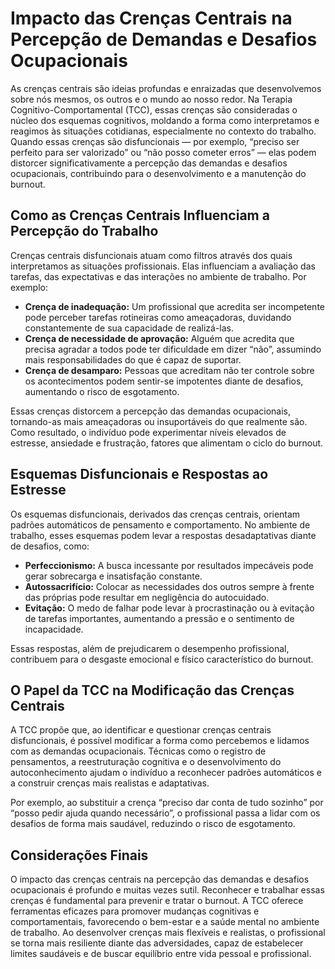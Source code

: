 # Impacto das Crenças Centrais na Percepção de Demandas e Desafios Ocupacionais

As crenças centrais são ideias profundas e enraizadas que desenvolvemos sobre nós mesmos, os outros e o mundo ao nosso redor. Na Terapia Cognitivo-Comportamental (TCC), essas crenças são consideradas o núcleo dos esquemas cognitivos, moldando a forma como interpretamos e reagimos às situações cotidianas, especialmente no contexto do trabalho. Quando essas crenças são disfuncionais — por exemplo, “preciso ser perfeito para ser valorizado” ou “não posso cometer erros” — elas podem distorcer significativamente a percepção das demandas e desafios ocupacionais, contribuindo para o desenvolvimento e a manutenção do burnout.

## Como as Crenças Centrais Influenciam a Percepção do Trabalho

Crenças centrais disfuncionais atuam como filtros através dos quais interpretamos as situações profissionais. Elas influenciam a avaliação das tarefas, das expectativas e das interações no ambiente de trabalho. Por exemplo:

- **Crença de inadequação:** Um profissional que acredita ser incompetente pode perceber tarefas rotineiras como ameaçadoras, duvidando constantemente de sua capacidade de realizá-las.
- **Crença de necessidade de aprovação:** Alguém que acredita que precisa agradar a todos pode ter dificuldade em dizer “não”, assumindo mais responsabilidades do que é capaz de suportar.
- **Crença de desamparo:** Pessoas que acreditam não ter controle sobre os acontecimentos podem sentir-se impotentes diante de desafios, aumentando o risco de esgotamento.

Essas crenças distorcem a percepção das demandas ocupacionais, tornando-as mais ameaçadoras ou insuportáveis do que realmente são. Como resultado, o indivíduo pode experimentar níveis elevados de estresse, ansiedade e frustração, fatores que alimentam o ciclo do burnout.

## Esquemas Disfuncionais e Respostas ao Estresse

Os esquemas disfuncionais, derivados das crenças centrais, orientam padrões automáticos de pensamento e comportamento. No ambiente de trabalho, esses esquemas podem levar a respostas desadaptativas diante de desafios, como:

- **Perfeccionismo:** A busca incessante por resultados impecáveis pode gerar sobrecarga e insatisfação constante.
- **Autossacrifício:** Colocar as necessidades dos outros sempre à frente das próprias pode resultar em negligência do autocuidado.
- **Evitação:** O medo de falhar pode levar à procrastinação ou à evitação de tarefas importantes, aumentando a pressão e o sentimento de incapacidade.

Essas respostas, além de prejudicarem o desempenho profissional, contribuem para o desgaste emocional e físico característico do burnout.

## O Papel da TCC na Modificação das Crenças Centrais

A TCC propõe que, ao identificar e questionar crenças centrais disfuncionais, é possível modificar a forma como percebemos e lidamos com as demandas ocupacionais. Técnicas como o registro de pensamentos, a reestruturação cognitiva e o desenvolvimento do autoconhecimento ajudam o indivíduo a reconhecer padrões automáticos e a construir crenças mais realistas e adaptativas.

Por exemplo, ao substituir a crença “preciso dar conta de tudo sozinho” por “posso pedir ajuda quando necessário”, o profissional passa a lidar com os desafios de forma mais saudável, reduzindo o risco de esgotamento.

## Considerações Finais

O impacto das crenças centrais na percepção das demandas e desafios ocupacionais é profundo e muitas vezes sutil. Reconhecer e trabalhar essas crenças é fundamental para prevenir e tratar o burnout. A TCC oferece ferramentas eficazes para promover mudanças cognitivas e comportamentais, favorecendo o bem-estar e a saúde mental no ambiente de trabalho. Ao desenvolver crenças mais flexíveis e realistas, o profissional se torna mais resiliente diante das adversidades, capaz de estabelecer limites saudáveis e de buscar equilíbrio entre vida pessoal e profissional.